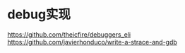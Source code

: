
# debug实现

https://github.com/theicfire/debuggers_eli
https://github.com/javierhonduco/write-a-strace-and-gdb